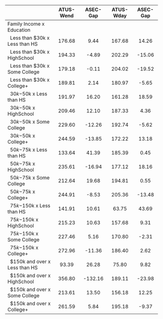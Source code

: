
|                      |    ATUS-Wend |     ASEC-Gap |    ATUS-Wday |     ASEC-Gap |
| -------------------- | :----------: | :----------: | :----------: | :----------: |
| Family Income x Education |              |              |              |              |
| &nbsp;&nbsp;Less than $30k x Less than HS |       176.68 |         9.44 |       167.68 |        14.26 |
| &nbsp;&nbsp;Less than $30k x HighSchool |       194.33 |        -4.89 |       202.29 |       -15.06 |
| &nbsp;&nbsp;Less than $30k x Some College |       179.18 |        -0.11 |       204.02 |       -19.52 |
| &nbsp;&nbsp;Less than $30k x College+ |       189.81 |         2.14 |       180.97 |        -5.65 |
| &nbsp;&nbsp;$30k-$50k x Less than HS |       191.97 |        16.20 |       161.28 |        18.59 |
| &nbsp;&nbsp;$30k-$50k x HighSchool |       209.46 |        12.10 |       187.33 |         4.36 |
| &nbsp;&nbsp;$30k-$50k x Some College |       229.60 |       -12.26 |       192.74 |        -5.62 |
| &nbsp;&nbsp;$30k-$50k x College+ |       244.59 |       -13.85 |       172.22 |        13.18 |
| &nbsp;&nbsp;$50k-$75k x Less than HS |       133.64 |        41.39 |       185.39 |         0.45 |
| &nbsp;&nbsp;$50k-$75k x HighSchool |       235.61 |       -16.94 |       177.12 |        18.16 |
| &nbsp;&nbsp;$50k-$75k x Some College |       212.64 |        19.68 |       194.81 |         0.55 |
| &nbsp;&nbsp;$50k-$75k x College+ |       244.91 |        -8.53 |       205.36 |       -13.48 |
| &nbsp;&nbsp;$75k-$150k x Less than HS |       141.91 |        10.61 |        63.75 |        43.69 |
| &nbsp;&nbsp;$75k-$150k x HighSchool |       215.23 |        10.63 |       157.68 |         9.31 |
| &nbsp;&nbsp;$75k-$150k x Some College |       227.46 |         5.16 |       170.80 |        -2.31 |
| &nbsp;&nbsp;$75k-$150k x College+ |       272.96 |       -11.36 |       186.40 |         2.62 |
| &nbsp;&nbsp;$150k and over x Less than HS |        93.39 |        26.28 |        75.80 |         9.82 |
| &nbsp;&nbsp;$150k and over x HighSchool |       356.80 |      -132.16 |       189.11 |       -23.98 |
| &nbsp;&nbsp;$150k and over x Some College |       213.61 |        13.50 |       156.18 |        12.25 |
| &nbsp;&nbsp;$150k and over x College+ |       261.59 |         5.84 |       195.18 |        -9.37 |

